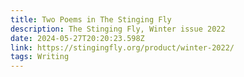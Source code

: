 ```yaml
---
title: Two Poems in The Stinging Fly
description: The Stinging Fly, Winter issue 2022
date: 2024-05-27T20:20:23.598Z
link: https://stingingfly.org/product/winter-2022/
tags: Writing
---
```

